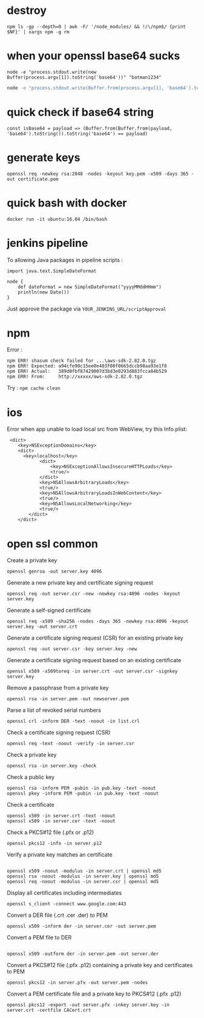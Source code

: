# destroy
```
npm ls -gp --depth=0 | awk -F/ '/node_modules/ && !/\/npm$/ {print $NF}' | xargs npm -g rm
```

# when your openssl base64 sucks
```
node -e "process.stdout.write(new Buffer(process.argv[1]).toString('base64'))" "batman1234"
```
```bash
node -e "process.stdout.write(Buffer.from(process.argv[1], 'base64').toString('utf8'))" "YmF0bWFuMTIzNA=="
```
# quick check if base64 string
```
const isBase64 = payload => (Buffer.from(Buffer.from(payload, 'base64').toString()).toString('base64') == payload)
```

# generate keys
```
openssl req -newkey rsa:2048 -nodes -keyout key.pem -x509 -days 365 -out certificate.pem
```

# quick bash with docker
```
docker run -it ubuntu:16.04 /bin/bash
```

# jenkins pipeline
To allowing Java packages in pipeline scripts : 
```
import java.text.SimpleDateFormat

node {
    def dateFormat = new SimpleDateFormat("yyyyMMddHHmm")
    println(new Date())
}
```
Just approve the package via `YOUR_JENKINS_URL/scriptApproval`

# npm
Error : 
```
npm ERR! shasum check failed for ...\aws-sdk-2.82.0.tgz
npm ERR! Expected: a94cfe90c15ee0e403f00f0665dccb98aa93e1f8
npm ERR! Actual:   389d0fbf87429007d3bd3e0293d883fcca84b529
npm ERR! From:     http://xxxxx/aws-sdk-2.82.0.tgz
```
Try :
``
npm cache clean
``
# ios
Error when app unable to load local src from WebView, try this Info.plist:
```
 <dict>
    <key>NSExceptionDomains</key>
    <dict>
      <key>localhost</key>
			<dict>
				<key>NSExceptionAllowsInsecureHTTPLoads</key>
				<true/>
			</dict>
			<key>NSAllowsArbitraryLoads</key>
			<true/>
			<key>NSAllowsArbitraryLoadsInWebContent</key>
			<true/>
			<key>NSAllowsLocalNetworking</key>
			<true/>
		</dict>
	</dict>
```

# open ssl common
Create a private key
```
openssl genrsa -out server.key 4096
```

Generate a new private key and certificate signing request
```
openssl req -out server.csr -new -newkey rsa:4096 -nodes -keyout server.key
```

Generate a self-signed certificate
```
openssl req -x509 -sha256 -nodes -days 365 -newkey rsa:4096 -keyout server.key -out server.crt
```

Generate a certificate signing request (CSR) for an existing private key
```
openssl req -out server.csr -key server.key -new
```

Generate a certificate signing request based on an existing certificate
```
openssl x509 -x509toreq -in server.crt -out server.csr -signkey server.key
```

Remove a passphrase from a private key
```
openssl rsa -in server.pem -out newserver.pem
```

Parse a list of revoked serial numbers
```
openssl crl -inform DER -text -noout -in list.crl
```

Check a certificate signing request (CSR)

```
openssl req -text -noout -verify -in server.csr
```

Check a private key

```
openssl rsa -in server.key -check
```

Check a public key

```
openssl rsa -inform PEM -pubin -in pub.key -text -noout
openssl pkey -inform PEM -pubin -in pub.key -text -noout
```
Check a certificate

```
openssl x509 -in server.crt -text -noout
openssl x509 -in server.cer -text -noout
```
Check a PKCS#12 file (.pfx or .p12)
```
openssl pkcs12 -info -in server.p12
```
Verify a private key matches an certificate

```

openssl x509 -noout -modulus -in server.crt | openssl md5
openssl rsa -noout -modulus -in server.key | openssl md5
openssl req -noout -modulus -in server.csr | openssl md5
```

Display all certificates including intermediates

```
openssl s_client -connect www.google.com:443
```

Convert a DER file (.crt .cer .der) to PEM
```
openssl x509 -inform der -in server.cer -out server.pem
```

Convert a PEM file to DER
```

openssl x509 -outform der -in server.pem -out server.der
```

Convert a PKCS#12 file (.pfx .p12) containing a private key and certificates to PEM
```
openssl pkcs12 -in server.pfx -out server.pem -nodes
```

Convert a PEM certificate file and a private key to PKCS#12 (.pfx .p12)
```
openssl pkcs12 -export -out server.pfx -inkey server.key -in server.crt -certfile CACert.crt
```

